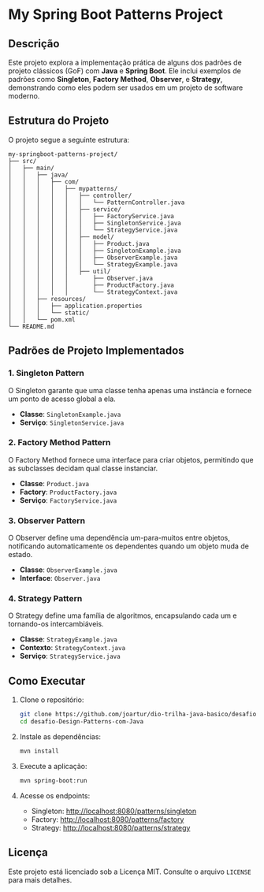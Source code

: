 # My Spring Boot Patterns Project

## Descrição
Este projeto explora a implementação prática de alguns dos padrões de projeto clássicos (GoF) com **Java** e **Spring Boot**. Ele inclui exemplos de padrões como **Singleton**, **Factory Method**, **Observer**, e **Strategy**, demonstrando como eles podem ser usados em um projeto de software moderno.

## Estrutura do Projeto
O projeto segue a seguinte estrutura:

```
my-springboot-patterns-project/
├── src/
│   ├── main/
│   │   ├── java/
│   │   │   ├── com/
│   │   │   │   ├── mypatterns/
│   │   │   │   │   ├── controller/
│   │   │   │   │   │   └── PatternController.java
│   │   │   │   │   ├── service/
│   │   │   │   │   │   ├── FactoryService.java
│   │   │   │   │   │   ├── SingletonService.java
│   │   │   │   │   │   └── StrategyService.java
│   │   │   │   │   ├── model/
│   │   │   │   │   │   ├── Product.java
│   │   │   │   │   │   ├── SingletonExample.java
│   │   │   │   │   │   ├── ObserverExample.java
│   │   │   │   │   │   └── StrategyExample.java
│   │   │   │   │   ├── util/
│   │   │   │   │       ├── Observer.java
│   │   │   │   │       ├── ProductFactory.java
│   │   │   │   │       └── StrategyContext.java
│   │   ├── resources/
│   │   │   ├── application.properties
│   │   │   └── static/
│   │   └── pom.xml
└── README.md
```

## Padrões de Projeto Implementados

### 1. Singleton Pattern
O Singleton garante que uma classe tenha apenas uma instância e fornece um ponto de acesso global a ela.
- **Classe**: `SingletonExample.java`
- **Serviço**: `SingletonService.java`

### 2. Factory Method Pattern
O Factory Method fornece uma interface para criar objetos, permitindo que as subclasses decidam qual classe instanciar.
- **Classe**: `Product.java`
- **Factory**: `ProductFactory.java`
- **Serviço**: `FactoryService.java`

### 3. Observer Pattern
O Observer define uma dependência um-para-muitos entre objetos, notificando automaticamente os dependentes quando um objeto muda de estado.
- **Classe**: `ObserverExample.java`
- **Interface**: `Observer.java`

### 4. Strategy Pattern
O Strategy define uma família de algoritmos, encapsulando cada um e tornando-os intercambiáveis.
- **Classe**: `StrategyExample.java`
- **Contexto**: `StrategyContext.java`
- **Serviço**: `StrategyService.java`

## Como Executar
1. Clone o repositório:
   ```bash
   git clone https://github.com/joartur/dio-trilha-java-basico/desafio-Design-Patterns-com-Java.git
   cd desafio-Design-Patterns-com-Java
   ```

2. Instale as dependências:
   ```bash
   mvn install
   ```

3. Execute a aplicação:
   ```bash
   mvn spring-boot:run
   ```

4. Acesse os endpoints:
   - Singleton: [http://localhost:8080/patterns/singleton](http://localhost:8080/patterns/singleton)
   - Factory: [http://localhost:8080/patterns/factory](http://localhost:8080/patterns/factory)
   - Strategy: [http://localhost:8080/patterns/strategy](http://localhost:8080/patterns/strategy)

## Licença
Este projeto está licenciado sob a Licença MIT. Consulte o arquivo `LICENSE` para mais detalhes.
